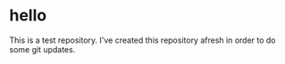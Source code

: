 # hello
This is a test repository. I've created this repository afresh in order to do some git updates. 
